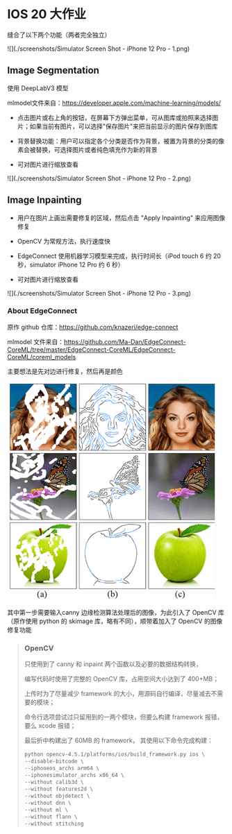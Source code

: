 # IOS 20 大作业

缝合了以下两个功能（两者完全独立）

![](./screenshots/Simulator Screen Shot - iPhone 12 Pro - 1.png)

## Image Segmentation

使用 DeepLabV3 模型

mlmodel文件来自：https://developer.apple.com/machine-learning/models/

- 点击图片或右上角的按钮，在屏幕下方弹出菜单，可从图库或拍照来选择图片；如果当前有图片，可以选择"保存图片"来把当前显示的图片保存到图库

- 背景替换功能：用户可以指定各个分类是否作为背景，被置为背景的分类的像素会被替换，可选择图片或者纯色填充作为新的背景

- 可对图片进行缩放查看

![](./screenshots/Simulator Screen Shot - iPhone 12 Pro - 2.png)



## Image Inpainting

- 用户在图片上画出需要修复的区域，然后点击 "Apply Inpainting" 来应用图像修复

- OpenCV 为常规方法，执行速度快

- EdgeConnect 使用机器学习模型来完成，执行时间长（iPod touch 6 约 20 秒，simulator iPhone 12 Pro 约 6 秒）

- 可对图片进行缩放查看

![](./screenshots/Simulator Screen Shot - iPhone 12 Pro - 3.png)



### About EdgeConnect

原作 github 仓库：https://github.com/knazeri/edge-connect

mlmodel 文件来自：https://github.com/Ma-Dan/EdgeConnect-CoreML/tree/master/EdgeConnect-CoreML/EdgeConnect-CoreML/coreml_models

主要想法是先对边进行修复，然后再是颜色

<img src="./screenshots/EdgeConnect.png" style="zoom:80%;" />

其中第一步需要输入canny 边缘检测算法处理后的图像，为此引入了 OpenCV 库（原作使用 python 的 skimage 库，略有不同），顺带着加入了 OpenCV 的图像修复功能



> ### OpenCV
>
>  只使用到了 canny 和 inpaint 两个函数以及必要的数据结构转换，
>
>  编写代码时使用了完整的 OpenCV 库，占用空间大小达到了 400+MB；
>
>  上传时为了尽量减少 framework 的大小，用源码自行编译，尽量减去不需要的模块；
>
>  命令行选项尝试过只留用到的一两个模块，但要么构建 framework 报错，要么 xcode 报错；
>
>  最后折中构建出了 60MB 的 framework， 其使用以下命令完成构建：
>
>  ```
>  python opencv-4.5.1/platforms/ios/build_framework.py ios \
>  --disable-bitcode \
>  --iphoneos_archs arm64 \
>  --iphonesimulator_archs x86_64 \
>  --without calib3d \
>  --without features2d \
>  --without objdetect \
>  --without dnn \
>  --without ml \
>  --without flann \
>  --without stitching
>  ```
